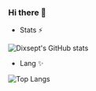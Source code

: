 ### Hi there 👋

- Stats ⚡

![Dixsept's GitHub stats](https://github-readme-stats.vercel.app/api?username=dixse-pt&theme=transparent&show_icons=true)

- Lang ✨

![Top Langs](https://github-readme-stats.vercel.app/api/top-langs/?username=dixse-pt&langs_count=10&theme=transparent)
